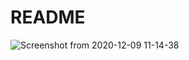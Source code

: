 # README

![Screenshot from 2020-12-09 11-14-38](https://user-images.githubusercontent.com/34281985/101610205-96debe80-3a10-11eb-9f44-26a59181cd3e.png)

